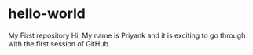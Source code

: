 # hello-world
My First repository
Hi, My name is Priyank and it is exciting to go through with the first session of GitHub.
